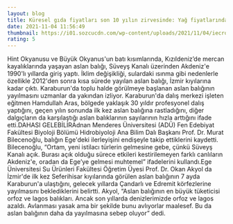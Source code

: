 ```yaml
--- 
layout: blog
title: Küresel gıda fiyatları son 10 yılın zirvesinde: Yağ fiyatlarında rekor
date: 2021-11-04 11:56:49
thumbnail: https://i01.sozcucdn.com/wp-content/uploads/2021/11/04/iecrop/aycicek-yagi-kac-kalori_16_9_1583124613-880x495-1_16_9_1636026912-670x371.jpg
rating: 5
---
```

Hint Okyanusu ve Büyük Okyanus'un batı kısımlarında, Kızıldeniz’de mercan kayalıklarında yaşayan aslan balığı, Süveyş Kanalı üzerinden Akdeniz'e 1990'lı yıllarda giriş yaptı. İklim değişikliği, sulardaki ısınma gibi nedenlerle özellikle 2012'den sonra kısa sürede yayılan aslan balığı, İzmir kıyılarına kadar çıktı. Karaburun'da toplu halde görülmeye başlanan aslan balığının yayılmasını uzmanlar da yakından izliyor. Karaburun'da dalış merkezi işleten eğitmen Hamdullah Aras, bölgede yaklaşık 30 yıldır profesyonel dalış yaptığını, geçen yılın sonunda ilk kez aslan balığına rastladığını, diğer dalgıçların da karşılaştığı aslan balıklarının sayılarının hızla arttığını ifade etti.DAHASI GELEBİLİRAdnan Menderes Üniversitesi (ADÜ) Fen Edebiyat Fakültesi Biyoloji Bölümü Hidrobiyoloji Ana Bilim Dalı Başkanı Prof. Dr. Murat Bilecenoğlu, balığın Ege'deki ilerleyişini endişeyle takip ettiklerini kaydetti. Bilecenoğlu, “Ortam, yeni istilacı türlerin gelmesine gebe, çünkü Süveyş Kanalı açık. Burası açık olduğu sürece etkileri kestirilemeyen farklı canlıların Akdeniz'e, oradan da Ege’ye gelmesi muhtemel” ifadelerini kullandı.Ege Üniversitesi Su Ürünleri Fakültesi Öğretim Üyesi Prof. Dr. Okan Akyol da İzmir'de ilk kez Seferihisar kıyılarında görülen aslan balığının 7 ayda Karaburun'a ulaştığını, gelecek yıllarda Çandarlı ve Edremit körfezlerine yayılmasını beklediklerini belirtti. Akyol, “Aslan balığının en büyük tüketicisi orfoz ve lagos balıkları. Ancak son yıllarda denizlerimizde orfoz ve lagos azaldı. Avlanması yasak ama bir şekilde bunu avlıyorlar maalesef. Bu da aslan balığının daha da yayılmasına sebep oluyor” dedi. 